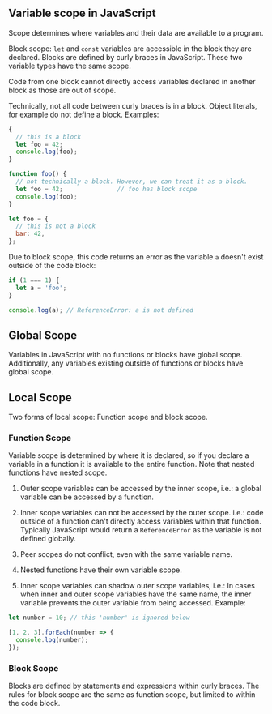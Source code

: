 ## Variable scope in JavaScript

Scope determines where variables and their data are available to a program. 

Block scope: ```let``` and ```const``` variables are accessible in the block they are declared. Blocks are defined by curly braces in JavaScript. These two variable types have the same scope.

Code from one block cannot directly access variables declared in another block as those are out of scope.

Technically, not all code between curly braces is in a block. Object literals, for example do not define a block. Examples:
```js
{
  // this is a block
  let foo = 42;
  console.log(foo);
}

function foo() {
  // not technically a block. However, we can treat it as a block.
  let foo = 42;               // foo has block scope
  console.log(foo);
}

let foo = {
  // this is not a block
  bar: 42,
};
```

Due to block scope, this code returns an error as the variable ```a``` doesn't exist outside of the code block:
```js
if (1 === 1) {
  let a = 'foo';
}

console.log(a); // ReferenceError: a is not defined
```

## Global Scope

Variables in JavaScript with no functions or blocks have global scope. Additionally, any variables existing outside of functions or blocks have global scope.

## Local Scope

Two forms of local scope: Function scope and block scope.

### Function Scope

Variable scope is determined by where it is declared, so if you declare a variable in a function it is available to the entire function. Note that nested functions have nested scope.

1. Outer scope variables can be accessed by the inner scope, i.e.: a global variable can be accessed by a function.

2. Inner scope variables can not be accessed by the outer scope. i.e.: code outside of a function can't directly access variables within that function. Typically JavaScript would return a ```ReferenceError``` as the variable is not defined globally.

3. Peer scopes do not conflict, even with the same variable name. 

4. Nested functions have their own variable scope.

5. Inner scope variables can shadow outer scope variables, i.e.: In cases when inner and outer scope variables have the same name, the inner variable prevents the outer variable from being accessed. Example:
```js
let number = 10; // this 'number' is ignored below

[1, 2, 3].forEach(number => {
  console.log(number);
});
```

### Block Scope

Blocks are defined by statements and expressions within curly braces. The rules for block scope are the same as function scope, but limited to within the code block.
